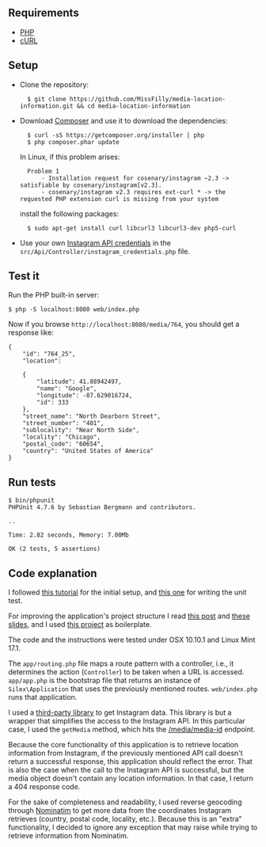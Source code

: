 ## Requirements

- [PHP](http://php.net/manual/en/install.php)
- [cURL](http://curl.haxx.se/docs/install.html)

## Setup

* Clone the repository:

        $ git clone https://github.com/MissFilly/media-location-information.git && cd media-location-information
    
* Download [Composer](https://getcomposer.org/download/) and use it to download the dependencies:

        $ curl -sS https://getcomposer.org/installer | php
        $ php composer.phar update

    In Linux, if this problem arises:

        Problem 1
            - Installation request for cosenary/instagram ~2.3 -> satisfiable by cosenary/instagram[v2.3].
            - cosenary/instagram v2.3 requires ext-curl * -> the requested PHP extension curl is missing from your system

    install the following packages:

        $ sudo apt-get install curl libcurl3 libcurl3-dev php5-curl

* Use your own [Instagram API credentials](https://instagram.com/developer/register/) 
in the `src/Api/Controller/instagram_credentials.php` file.

## Test it

Run the PHP built-in server:

    $ php -S localhost:8080 web/index.php
    
Now if you browse `http://localhost:8080/media/764`, you should get a response like:

    {
        "id": "764_25",
        "location": 
    
        {
            "latitude": 41.88942497,
            "name": "Google",
            "longitude": -87.629016724,
            "id": 333
        },
        "street_name": "North Dearborn Street",
        "street_number": "401",
        "sublocality": "Near North Side",
        "locality": "Chicago",
        "postal_code": "60654",
        "country": "United States of America"
    }

## Run tests

    $ bin/phpunit
    PHPUnit 4.7.6 by Sebastian Bergmann and contributors.

    ..

    Time: 2.82 seconds, Memory: 7.00Mb

    OK (2 tests, 5 assertions)

## Code explanation

I followed [this tutorial](http://sleep-er.co.uk/blog/2013/Creating-a-simple-REST-application-with-Silex/)
for the initial setup,
and [this one](http://whateverthing.com/blog/2013/09/01/quick-web-apps-part-five/) for writing the unit test.

For improving the application's project structure I read
[this post](http://php-and-symfony.matthiasnoback.nl/2012/01/silex-getting-your-project-structure-right/)
and [these slides](http://www.slideshare.net/ctankersley/complex-sites-with-silex), and I used
[this project](https://github.com/willgarcia/silex-api-boilerplate) as boilerplate.

The code and the instructions were tested under OSX 10.10.1 and Linux Mint 17.1.

The `app/routing.php` file maps a route pattern with a controller, i.e., it determines
the action (`Controller`) to be taken when a URL is accessed. `app/app.php` is the
bootstrap file that returns an instance of `Silex\Application` that uses the
previously mentioned routes. `web/index.php` runs that application.

I used a [third-party library](https://github.com/cosenary/Instagram-PHP-API)
to get Instagram data. This library is but a wrapper that simplifies the access
to the Instagram API. In this particular case, I used the `getMedia` method, which hits the
[/media/media-id](https://instagram.com/developer/endpoints/media/) endpoint.

Because the core functionality of this application is to retrieve
location information from Instagram, if the previously mentioned API call
doesn't return a successful response, this application should reflect the error.
That is also the case when the call to the Instagram API is successful, but
the media object doesn't contain any location information. In that case,
I return a 404 response code.

For the sake of completeness and readability, I used reverse geocoding through
[Nominatim](http://open.mapquestapi.com/nominatim/#reverse) to get more data
from the coordinates Instagram retrieves (country, postal code, locality, etc.).
Because this is an "extra" functionality, I decided to ignore any exception that
may raise while trying to retrieve information from Nominatim.